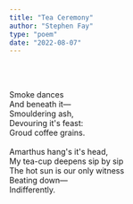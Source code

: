 ```yaml
---
title: "Tea Ceremony"
author: "Stephen Fay"
type: "poem"
date: "2022-08-07"
---
```


<br/><br/>

<poem>
Smoke dances<br/>
And beneath it—<br/>
Smouldering ash, <br/>
Devouring it's feast:<br/>
Groud coffee grains. <br/>
<br/>
Amarthus hang's it's head,<br/>
My tea-cup deepens sip by sip<br/>
The hot sun is our only witness<br/>
Beating down—<br/>
Indifferently.<br/>
</poem>
<br/><br/><br/><br/><br/><br/><br/><br/>


